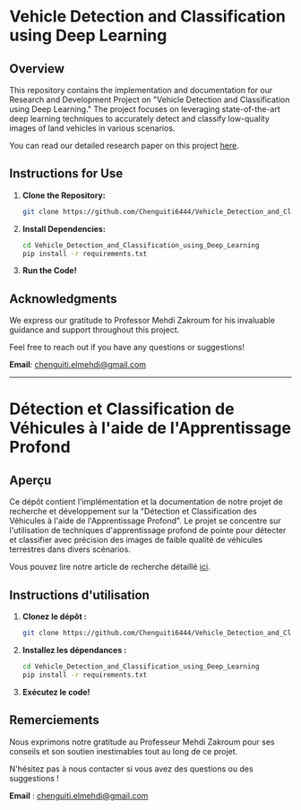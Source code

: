 # Vehicle Detection and Classification using Deep Learning

## Overview

This repository contains the implementation and documentation for our Research and Development Project on "Vehicle Detection and Classification using Deep Learning." The project focuses on leveraging state-of-the-art deep learning techniques to accurately detect and classify low-quality images of land vehicles in various scenarios.

You can read our detailed research paper on this project [here](https://github.com/Chenguiti6444/Vehicle_Detection_and_Classification_using_Deep_Learning/blob/main/Detection_and_Classification_of_Vehicles_using_Deep_Learning_Paper.pdf).

## Instructions for Use

1. **Clone the Repository:**
   ```bash
   git clone https://github.com/Chenguiti6444/Vehicle_Detection_and_Classification_using_Deep_Learning.git
   ```

2. **Install Dependencies:**
   ```bash
   cd Vehicle_Detection_and_Classification_using_Deep_Learning
   pip install -r requirements.txt
   ```

3. **Run the Code!**

## Acknowledgments

We express our gratitude to Professor Mehdi Zakroum for his invaluable guidance and support throughout this project.

Feel free to reach out if you have any questions or suggestions!

**Email**: [chenguiti.elmehdi@gmail.com](mailto:chenguiti.elmehdi@gmail.com)

---

# Détection et Classification de Véhicules à l'aide de l'Apprentissage Profond

## Aperçu

Ce dépôt contient l'implémentation et la documentation de notre projet de recherche et développement sur la "Détection et Classification des Véhicules à l'aide de l'Apprentissage Profond". Le projet se concentre sur l'utilisation de techniques d'apprentissage profond de pointe pour détecter et classifier avec précision des images de faible qualité de véhicules terrestres dans divers scénarios.

Vous pouvez lire notre article de recherche détaillé [ici](https://github.com/Chenguiti6444/Vehicle_Detection_and_Classification_using_Deep_Learning/blob/main/Detection_and_Classification_of_Vehicles_using_Deep_Learning_Paper.pdf).

## Instructions d'utilisation

1. **Clonez le dépôt :**
   ```bash
   git clone https://github.com/Chenguiti6444/Vehicle_Detection_and_Classification_using_Deep_Learning.git
   ```

2. **Installez les dépendances :**
   ```bash
   cd Vehicle_Detection_and_Classification_using_Deep_Learning
   pip install -r requirements.txt
   ```

3. **Exécutez le code!**

## Remerciements

Nous exprimons notre gratitude au Professeur Mehdi Zakroum pour ses conseils et son soutien inestimables tout au long de ce projet.

N'hésitez pas à nous contacter si vous avez des questions ou des suggestions !

**Email** : [chenguiti.elmehdi@gmail.com](mailto:chenguiti.elmehdi@gmail.com)
